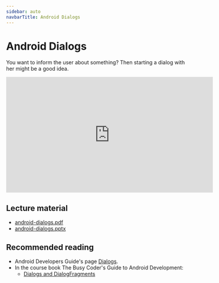 ```yaml
---
sidebar: auto
navbarTitle: Android Dialogs
---
```


# Android Dialogs
You want to inform the user about something? Then starting a dialog with her might be a good idea.

<iframe width="560" height="314" src="https://www.youtube.com/embed/u3gZ2xQWYZY" frameborder="0" allow="accelerometer; autoplay; clipboard-write; encrypted-media; gyroscope; picture-in-picture" allowfullscreen></iframe>

## Lecture material
* [android-dialogs.pdf](android-dialogs.pdf)
* [android-dialogs.pptx](android-dialogs.pptx)

## Recommended reading
* Android Developers Guide's page [Dialogs](https://developer.android.com/guide/topics/ui/dialogs).
* In the course book The Busy Coder's Guide to Android Development:
    * [Dialogs and DialogFragments](https://commonsware.com/Android/)